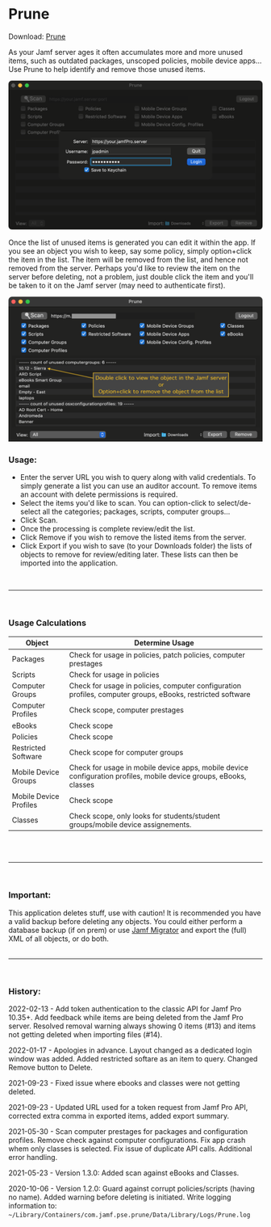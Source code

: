 # Prune
Download: [Prune](https://github.com/BIG-RAT/prune/releases/download/current/prune.zip)

As your Jamf server ages it often accumulates more and more unused items, such as outdated packages, unscoped policies, mobile device apps...  Use Prune to help identify and remove those unused items.

![alt text](./images/pruneApp.png "Prune")

Once the list of unused items is generated you can edit it within the app.  If you see an object you wish to keep, say some policy, simply option+click the item in the list.  The item will be removed from the list, and hence not removed from the server.  Perhaps you'd like to review the item on the server before deleting, not a problem, just double click the item and you'll be taken to it on the Jamf server (may need to authenticate first).

![alt text](./images/edit.png "modify/review")

### Usage:
* Enter the server URL you wish to query along with valid credentials.  To simply generate a list you can use an auditor account.  To remove items an account with delete permissions is required.
* Select the items you'd like to scan.  You can option-click to select/de-select all the categories; packages, scripts, computer groups...
* Click Scan.
* Once the processing is complete review/edit the list.
* Click Remove if you wish to remove the listed items from the server.
* Click Export if you wish to save (to your Downloads folder) the lists of objects to remove for review/editing later.  These lists can then be imported into the application.
 
<br><hr><br>
### Usage Calculations<br>

<table>
    <thead>
        <tr>
            <th>Object</th>
            <th>Determine Usage</th>
        </tr>
    </thead>
    <tbody>
        <tr>
            <td>Packages</td>
            <td>Check for usage in policies, patch policies, computer prestages</td>
        </tr>
        <tr>
            <td>Scripts</td>
            <td>Check for usage in policies</td>
        </tr>
        <tr>
            <td>Computer Groups</td>
            <td>Check for usage in policies, computer configuration profiles, computer groups, eBooks, restricted software</td>
        </tr>
        <tr>
            <td>Computer Profiles</td>
            <td>Check scope, computer prestages</td>
        </tr>
        <tr>
            <td>eBooks</td>
            <td>Check scope</td>
        </tr>
        <tr>
            <td>Policies</td>
            <td>Check scope</td>
        </tr>
        <tr>
            <td>Restricted Software</td>
            <td>Check scope for computer groups</td>
        </tr>
        <tr>
            <td>Mobile Device Groups</td>
            <td>Check for usage in mobile device apps, mobile device configuration profiles, mobile device groups, eBooks, classes</td>
        </tr>
        <tr>
            <td>Mobile Device Profiles</td>
            <td>Check scope</td>
        </tr>
        <tr>
            <td>Classes</td>
            <td>Check scope, only looks for students/student groups/mobile device assignements.</td>
        </tr>
    </tbody>
</table>
<br><br><hr><br>

### Important:
This application deletes stuff, use with caution!  It is recommended you have a valid backup before deleting any objects.  You could either perform a database backup (if on prem) or use [Jamf Migrator](https://github.com/jamf/JamfMigrator) and export the (full) XML of all objects, or do both.
<br><br><hr><br>

### History:
2022-02-13 - Add token authentication to the classic API for Jamf Pro 10.35+.  Add feedback while items are being deleted from the Jamf Pro server.  Resolved removal warning always showing 0 items (#13) and items not getting deleted when importing files (#14).

2022-01-17 - Apologies in advance.  Layout changed as a dedicated login window was added.  Added restricted softare as an item to query.  Changed Remove button to Delete.

2021-09-23 - Fixed issue where ebooks and classes were not getting deleted.

2021-09-23 - Updated URL used for a token request from Jamf Pro API, corrected extra comma in exported items, added export summary.

2021-05-30 - Scan computer prestages for packages and configuration profiles.  Remove check against computer configurations.  Fix app crash whem only classes is selected.  Fix issue of duplicate API calls.  Additional error handling.

2021-05-23 - Version 1.3.0: Added scan against eBooks and Classes.

2020-10-06 - Version 1.2.0: Guard against corrupt policies/scripts (having no name).  Added warning before deleting is initiated.  Write logging information to: ```~/Library/Containers/com.jamf.pse.prune/Data/Library/Logs/Prune.log```

